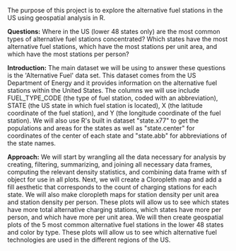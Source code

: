 The purpose of this project is to explore the alternative fuel stations in the US using geospatial analysis in R.

**Questions:** 
Where in the US (lower 48 states only) are the most common types of alternative fuel stations concentrated? Which states have the most alternative fuel stations, which have the most stations per unit area, and which have the most stations per person? 

**Introduction:** 
The main dataset we will be using to answer these questions is the 'Alternative Fuel' data set. This dataset comes from the US Department of Energy and it provides information on the alternative fuel stations within the United States. The columns we will use include FUEL_TYPE_CODE (the type of fuel station, coded with an abbreviation), STATE (the US state in which fuel station is located), X (the latitude coordinate of the fuel station), and Y (the longitude coordinate of the fuel station). We will also use R's built in dataset "state.x77" to get the populations and areas for the states as well as "state.center" for coordinates of the center of each state and "state.abb" for abbreviations of the state names. 

**Approach:** 
We will start by wrangling all the data necessary for analysis by creating, filtering, summarizing, and joining all necessary data frames, computing the relevant density statistics, and combining data frame with sf object for use in all plots. Next, we will create a Cloropleth map and add a fill aesthetic that corresponds to the count of charging stations for each state. We will also make cloropleth maps for station density per unit area and station density per person. These plots will allow us to see which states have more total alternative charging stations, which states have more per person, and which have more per unit area. We will then create geospatial plots of the 5 most common alternative fuel stations in the lower 48 states and color by type. These plots will allow us to see which alternative fuel technologies are used in the different regions of the US.
